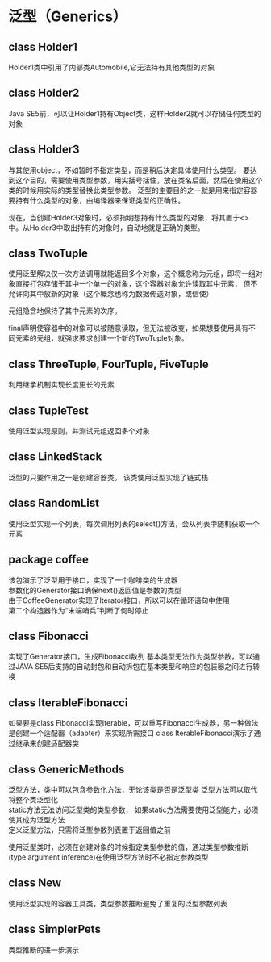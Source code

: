 # 泛型（Generics）

## class Holder1
Holder1类中引用了内部类Automobile,它无法持有其他类型的对象

## class Holder2
Java SE5前，可以让Holder1持有Object类，这样Holder2就可以存储任何类型的对象

## class Holder3
与其使用object，不如暂时不指定类型，而是稍后决定具体使用什么类型。
要达到这个目的，需要使用类型参数，用尖括号括住，放在类名后面，然后在使用这个类的时候用实际的类型替换此类型参数。
泛型的主要目的之一就是用来指定容器要持有什么类型的对象，由编译器来保证类型的正确性。

现在，当创建Holder3对象时，必须指明想持有什么类型的对象，将其置于<>中。从Holder3中取出持有的对象时，自动地就是正确的类型。

## class TwoTuple
使用泛型解决仅一次方法调用就能返回多个对象，这个概念称为元组，即将一组对象直接打包存储于其中一个单一的对象，这个容器对象允许读取其中元素，
但不允许向其中放新的对象（这个概念也称为数据传送对象，或信使）

元组隐含地保持了其中元素的次序。

final声明使容器中的对象可以被随意读取，但无法被改变，如果想要使用具有不同元素的元组，就强求要求创建一个新的TwoTuple对象。

## class ThreeTuple, FourTuple, FiveTuple
利用继承机制实现长度更长的元素

## class TupleTest
使用泛型实现原则，并测试元组返回多个对象

## class LinkedStack
泛型的只要作用之一是创建容器类。
该类使用泛型实现了链式栈

## class RandomList
使用泛型实现一个列表，每次调用列表的select()方法，会从列表中随机获取一个元素

## package coffee
该包演示了泛型用于接口，实现了一个咖啡类的生成器  
参数化的Generator接口确保next()返回值是参数的类型  
由于CoffeeGenerator实现了Iterator接口，所以可以在循环语句中使用  
第二个构造器作为“末端哨兵”判断了何时停止  

## class Fibonacci
实现了Generator<T>接口，生成Fibonacci数列
基本类型无法作为类型参数，可以通过JAVA SE5后支持的自动封包和自动拆包在基本类型和响应的包装器之间进行转换

## class IterableFibonacci
如果要是class Fibonacci实现Iterable，可以重写Fibonacci生成器，另一种做法是创建一个适配器（adapter）来实现所需接口
class IterableFibonacci演示了通过继承来创建适配器类

## class GenericMethods
泛型方法，类中可以包含参数化方法，无论该类是否是泛型类
泛型方法可以取代将整个类泛型化  
static方法无法访问泛型类的类型参数， 如果static方法需要使用泛型能力，必须使其成为泛型方法  
定义泛型方法，只需将泛型参数列表置于返回值之前 

使用泛型类时，必须在创建对象的时候指定类型参数的值，通过类型参数推断(type argument inference)在使用泛型方法时不必指定参数类型

## class New
使用泛型实现的容器工具类，类型参数推断避免了重复的泛型参数列表 


## class SimplerPets
类型推断的进一步演示

